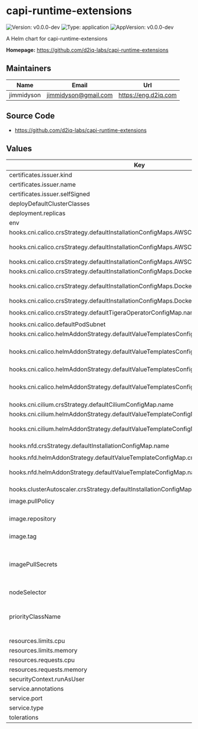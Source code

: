 <!--
 Copyright 2023 D2iQ, Inc. All rights reserved.
 SPDX-License-Identifier: Apache-2.0
 -->

# capi-runtime-extensions

![Version: v0.0.0-dev](https://img.shields.io/badge/Version-v0.0.0--dev-informational?style=flat-square) ![Type: application](https://img.shields.io/badge/Type-application-informational?style=flat-square) ![AppVersion: v0.0.0-dev](https://img.shields.io/badge/AppVersion-v0.0.0--dev-informational?style=flat-square)

A Helm chart for capi-runtime-extensions

**Homepage:** <https://github.com/d2iq-labs/capi-runtime-extensions>

## Maintainers

| Name | Email | Url |
| ---- | ------ | --- |
| jimmidyson | <jimmidyson@gmail.com> | <https://eng.d2iq.com> |

## Source Code

* <https://github.com/d2iq-labs/capi-runtime-extensions>

## Values

| Key                                                                                        | Type | Default                                           | Description |
|--------------------------------------------------------------------------------------------|------|---------------------------------------------------|-------------|
| certificates.issuer.kind                                                                   | string | `"Issuer"`                                        |  |
| certificates.issuer.name                                                                   | string | `""`                                              |  |
| certificates.issuer.selfSigned                                                             | bool | `true`                                            |  |
| deployDefaultClusterClasses                                                                | bool | `true`                                            |  |
| deployment.replicas                                                                        | int | `1`                                               |  |
| env                                                                                        | object | `{}`                                              |  |
| hooks.cni.calico.crsStrategy.defaultInstallationConfigMaps.AWSCluster.configMap.content    | string | `""`                                              |  |
| hooks.cni.calico.crsStrategy.defaultInstallationConfigMaps.AWSCluster.configMap.name       | string | `"calico-cni-crs-installation-awscluster"`        |  |
| hooks.cni.calico.crsStrategy.defaultInstallationConfigMaps.AWSCluster.create               | bool | `true`                                            |  |
| hooks.cni.calico.crsStrategy.defaultInstallationConfigMaps.DockerCluster.configMap.content | string | `""`                                              |  |
| hooks.cni.calico.crsStrategy.defaultInstallationConfigMaps.DockerCluster.configMap.name    | string | `"calico-cni-crs-installation-dockercluster"`     |  |
| hooks.cni.calico.crsStrategy.defaultInstallationConfigMaps.DockerCluster.create            | bool | `true`                                            |  |
| hooks.cni.calico.crsStrategy.defaultTigeraOperatorConfigMap.name                           | string | `"tigera-operator"`                               |  |
| hooks.cni.calico.defaultPodSubnet                                                          | string | `"192.168.0.0/16"`                                |  |
| hooks.cni.calico.helmAddonStrategy.defaultValueTemplatesConfigMaps.AWSCluster.create       | bool | `true`                                            |  |
| hooks.cni.calico.helmAddonStrategy.defaultValueTemplatesConfigMaps.AWSCluster.name         | string | `"calico-cni-helm-values-template-awscluster"`    |  |
| hooks.cni.calico.helmAddonStrategy.defaultValueTemplatesConfigMaps.DockerCluster.create    | bool | `true`                                            |  |
| hooks.cni.calico.helmAddonStrategy.defaultValueTemplatesConfigMaps.DockerCluster.name      | string | `"calico-cni-helm-values-template-dockercluster"` |  |
| hooks.cni.cilium.crsStrategy.defaultCiliumConfigMap.name                                   | string | `"cilium"`                                        |  |
| hooks.cni.cilium.helmAddonStrategy.defaultValueTemplateConfigMap.create                    | bool | `true`                                            |  |
| hooks.cni.cilium.helmAddonStrategy.defaultValueTemplateConfigMap.name                      | string | `"default-cilium-cni-helm-values-template"`       |  |
| hooks.nfd.crsStrategy.defaultInstallationConfigMap.name                                    | string | `"node-feature-discovery"`                        |  |
| hooks.nfd.helmAddonStrategy.defaultValueTemplateConfigMap.create                           | bool | `true`                                            |  |
| hooks.nfd.helmAddonStrategy.defaultValueTemplateConfigMap.name                             | string | `"default-nfd-helm-values-template"`              |  |
| hooks.clusterAutoscaler.crsStrategy.defaultInstallationConfigMap.name                      | string | `"cluster-autoscaler"`                            |  |
| image.pullPolicy                                                                           | string | `"IfNotPresent"`                                  |  |
| image.repository                                                                           | string | `"ghcr.io/d2iq-labs/capi-runtime-extensions"`     |  |
| image.tag                                                                                  | string | `""`                                              |  |
| imagePullSecrets                                                                           | list | `[]`                                              | Optional secrets used for pulling the container image |
| nodeSelector                                                                               | object | `{}`                                              |  |
| priorityClassName                                                                          | string | `""`                                              | Optional priority class to be used for the pod. |
| resources.limits.cpu                                                                       | string | `"100m"`                                          |  |
| resources.limits.memory                                                                    | string | `"256Mi"`                                         |  |
| resources.requests.cpu                                                                     | string | `"100m"`                                          |  |
| resources.requests.memory                                                                  | string | `"128Mi"`                                         |  |
| securityContext.runAsUser                                                                  | int | `65532`                                           |  |
| service.annotations                                                                        | object | `{}`                                              |  |
| service.port                                                                               | int | `443`                                             |  |
| service.type                                                                               | string | `"ClusterIP"`                                     |  |
| tolerations                                                                                | list | `[]`                                              |  |
